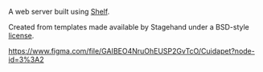 A web server built using [Shelf](https://pub.dev/packages/shelf).

Created from templates made available by Stagehand under a BSD-style
[license](https://github.com/dart-lang/stagehand/blob/master/LICENSE).


https://www.figma.com/file/GAIBEO4NruOhEUSP2GvTcO/Cuidapet?node-id=3%3A2